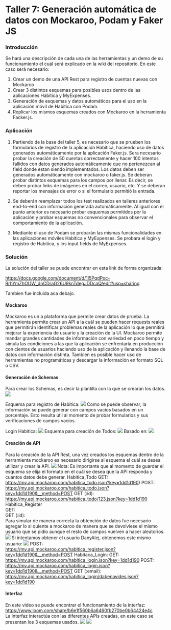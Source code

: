 # Taller 7: Generación automática de datos con Mockaroo, Podam y Faker JS
### Introducción
Se hará una descripción de cada una de las herramientas y un demo de su funcionamiento el cuál será explicado en la wiki del repositorio.
En este caso será necesario:
1. Crear un demo de una API Rest para registro de cuentas nuevas con Mockaroo
2. Crear 3 distintos esquemas para posibles usos dentro de las aplicaciones Habitica y MyExpenses.
3. Generación de esquemas y datos automáticos para el uso en la aplicación móvil de Habitica con Podam.
4. Replicar los mismos esquemas creados con Mockaroo en la herramienta Facker.js.

### Aplicación

1. Partiendo de la base del taller 5, es necesario que se prueben los formularios de registro de la aplicación Habitica, haciendo uso de datos generados automáticamente por la aplicación Faker.js.
Sera necesario probar la creación de 50 cuentas correctamente y hacer 100 intentos fallidos con datos generados automáticamente que no pertenezcan al field donde estan siendo implementados. Los datos deben ser generados automáticamente con mockaroo o faker.js. Se deberan probar distintos esquemas para los campos por llenar. Es decir, se deben probar links de imágenes en el correo, usuario, etc. Y se deberan reportar los mensajes de error o si el formulario permitió la entrada.

2. Se deberán reemplazar todos los test realizados en talleres anteriores end-to-end con información generada automáticamente. Al igual con el punto anterior es necesario probar esquemas permitidos por la aplicación y probar esquemas no convencionales para observar el comportamiento de la aplicación.

3. Mediante el uso de Podam se probarán las mismas funcionalidades en las aplicaciones móviles Habitica y MyExpenses. Se probara el login y registro de Habitica, y los input fields de MyExpenses.

### Solución
La solución del taller se puede encontrar en esta link de forma organizada:<br />

https://docs.google.com/document/d/1I5PqdPoc-RrhYmZhOUW_dnCDraG26U9knTdegJDDcaQ/edit?usp=sharing

Tambien fue incluida aca debajo.

#### Mockaroo
Mockaroo es un a plataforma que permite crear datos de prueba. La herramienta permite crear un API  a la cuál se pueden hacer requests reales que permitirán identificar problemas reales de la aplicación lo que permitirá mejorar la experiencia de usuario y la creación de la UI. 
Mockaroo permite mandar grandes cantidades de información con variedad en poco tiempo y simula las condiciones a las que la aplicación se enfrentaría en producción con cientos de usuarios haciendo uso de la aplicación y llenando la base de datos con información distinta. 
Tambien es posible hacer uso de herramientas no programáticas y descargar la información en formato SQL o CSV.

#### Generación de Schemas

Para crear los Schemas, es decir la plantilla con la que se crearan los datos.
![](images/1.png)

Esquema para registro de Habitica:
![](images/2.png)
Como se puede observar, la información se puede generar con campos vacíos basados en un porcentaje. Esto resulta útil al momento de probar formularios y sus verificaciones de campos vacíos.

Login Habitica:
![](images/3.png)
Esquema para creación de Todos:
![](images/5.png)
Basado en:
![](images/4.png)

#### Creación de API

Para la creación de la API Rest, una vez creados los esquemas dentro de la herramienta mockaroo es necesario dirigirse al esquema el cuál se desea utilizar y crear la API.
![](images/6.png)
Nota: Es importante que al momento de guardar el esquema se elija el formato en el cuál se desea que la API responda y cuantos datos debe generar.
Habitica_Todo
GET:<br />
https://my.api.mockaroo.com/habitica_todo.json?key=1dd1d190)
POST: <br />
https://my.api.mockaroo.com/habitica_todo.json?key=1dd1d190&__method=POST
GET (:id):<br />
https://my.api.mockaroo.com/habitica_todo/123.json?key=1dd1d190
Habitica_Register<br />
GET:<br />
[](https://my.api.mockaroo.com/habitica_register.json?key=1dd1d190)
GET (:id):<br />
Para simular de manera correcta la obtención de datos fue necesario agregar lo si quiente a mockaroo de manera que se devolviese el mismo usuario que se pidio aunque el resto de campos vuelven a hacer aleatorios.
![](images/7.png)
Si intentamos obtener el usuario DanyAlej, obtenemos este mismo usuario:
[](https://my.api.mockaroo.com/habitica_register/danyalej.json?key=1dd1d190)
![](images/8.png)
POST: <br />
https://my.api.mockaroo.com/habitica_register.json?key=1dd1d190&__method=POST
Habitaca_Login:
GET:<br />
https://my.api.mockaroo.com/habitica_login.json?key=1dd1d190
POST:<br />
https://my.api.mockaroo.com/habitica_login.json?key=1dd1d190&__method=POST
GET (:email):<br />
https://my.api.mockaroo.com/habitica_login/dabenavides.json?key=1dd1d190

#### Interfaz

En este video se puede encontrar el funcionamiento de la interfaz:
https://www.loom.com/share/b6e1f560b6a6460fb270be0b64424e4c <br />
La interfaz interactúa con las diferentes APIs creadas, en este caso se presentan los 3 esquemas usados.
![](images/9.png)
![](images/10.png)




 
